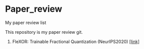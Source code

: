 # Paper_review
My paper review list

This repository is my paper review git.

1. FleXOR: Trainable Fractional Quantization (NeurIPS2020) [[link]](https://github.com/kwonbeomseok/Paper_review/blob/main/Quantization/FleXOR.md)
